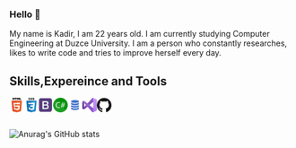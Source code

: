 ### Hello 👋
My name is Kadir, I am 22 years old. I am currently studying Computer Engineering at Duzce University. I am a person who constantly researches, likes to write code and tries to improve herself every day.
## Skills,Expereince and Tools
<a href="https://github.com/kadirdemirel" rel="nofollow"><img align="left" alt="HTML5" width="26px" src="images/html.png" style="max-width:100%;"></a>
<a href="https://github.com/kadirdemirel" rel="nofollow"><img align="left" alt="CSS3" width="26px" src="images/css.png" style="max-width:100%;"></a>
<a href="https://github.com/kadirdemirel" rel="nofollow"><img align="left" alt="BOOTSTRAP" width="26px" src="images/b.jpg" style="max-width:100%;"></a>
<a href="https://github.com/kadirdemirel" rel="nofollow"><img align="left" alt="CSharp" width="26px" src="images/csharp.png" style="max-width:100%;"></a>
<a href="https://github.com/kadirdemirel" rel="nofollow"><img align="left" alt="SQL" width="26px" src="images/sql.png" style="max-width:100%;"></a>
<a href="https://github.com/kadirdemirel" rel="nofollow"><img align="left" alt="GitHub" width="26px" src="images/visual-studio.png" style="max-width:100%;"></a>
<a href="https://github.com/kadirdemirel" rel="nofollow"><img align="left" alt="GitHub" width="26px" src="images/github.png" style="max-width:100%;"></a>
<br>
#
![Anurag's GitHub stats](https://github-readme-stats.vercel.app/api?username=kadirdemirel&show_icons=true&theme=tokyonight) 

